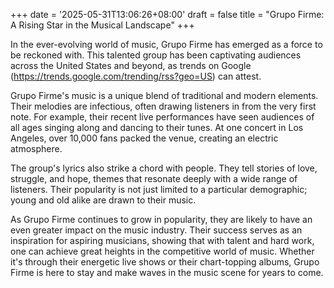 +++
date = '2025-05-31T13:06:26+08:00'
draft = false
title = "Grupo Firme: A Rising Star in the Musical Landscape"
+++

In the ever-evolving world of music, Grupo Firme has emerged as a force to be reckoned with. This talented group has been captivating audiences across the United States and beyond, as trends on Google (https://trends.google.com/trending/rss?geo=US) can attest. 

Grupo Firme's music is a unique blend of traditional and modern elements. Their melodies are infectious, often drawing listeners in from the very first note. For example, their recent live performances have seen audiences of all ages singing along and dancing to their tunes. At one concert in Los Angeles, over 10,000 fans packed the venue, creating an electric atmosphere. 

The group's lyrics also strike a chord with people. They tell stories of love, struggle, and hope, themes that resonate deeply with a wide range of listeners. Their popularity is not just limited to a particular demographic; young and old alike are drawn to their music. 

As Grupo Firme continues to grow in popularity, they are likely to have an even greater impact on the music industry. Their success serves as an inspiration for aspiring musicians, showing that with talent and hard work, one can achieve great heights in the competitive world of music. Whether it's through their energetic live shows or their chart-topping albums, Grupo Firme is here to stay and make waves in the music scene for years to come.